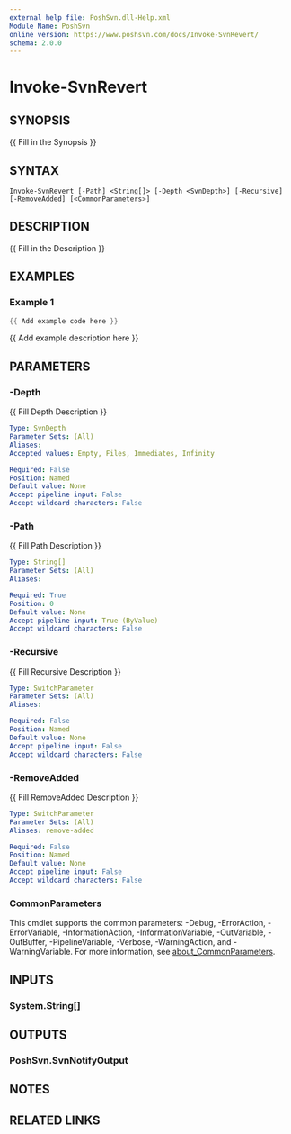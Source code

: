 ```yaml
---
external help file: PoshSvn.dll-Help.xml
Module Name: PoshSvn
online version: https://www.poshsvn.com/docs/Invoke-SvnRevert/
schema: 2.0.0
---
```


# Invoke-SvnRevert

## SYNOPSIS
{{ Fill in the Synopsis }}

## SYNTAX

```
Invoke-SvnRevert [-Path] <String[]> [-Depth <SvnDepth>] [-Recursive] [-RemoveAdded] [<CommonParameters>]
```

## DESCRIPTION
{{ Fill in the Description }}

## EXAMPLES

### Example 1
```powershell
{{ Add example code here }}
```

{{ Add example description here }}

## PARAMETERS

### -Depth
{{ Fill Depth Description }}

```yaml
Type: SvnDepth
Parameter Sets: (All)
Aliases:
Accepted values: Empty, Files, Immediates, Infinity

Required: False
Position: Named
Default value: None
Accept pipeline input: False
Accept wildcard characters: False
```

### -Path
{{ Fill Path Description }}

```yaml
Type: String[]
Parameter Sets: (All)
Aliases:

Required: True
Position: 0
Default value: None
Accept pipeline input: True (ByValue)
Accept wildcard characters: False
```

### -Recursive
{{ Fill Recursive Description }}

```yaml
Type: SwitchParameter
Parameter Sets: (All)
Aliases:

Required: False
Position: Named
Default value: None
Accept pipeline input: False
Accept wildcard characters: False
```

### -RemoveAdded
{{ Fill RemoveAdded Description }}

```yaml
Type: SwitchParameter
Parameter Sets: (All)
Aliases: remove-added

Required: False
Position: Named
Default value: None
Accept pipeline input: False
Accept wildcard characters: False
```

### CommonParameters
This cmdlet supports the common parameters: -Debug, -ErrorAction, -ErrorVariable, -InformationAction, -InformationVariable, -OutVariable, -OutBuffer, -PipelineVariable, -Verbose, -WarningAction, and -WarningVariable. For more information, see [about_CommonParameters](http://go.microsoft.com/fwlink/?LinkID=113216).

## INPUTS

### System.String[]

## OUTPUTS

### PoshSvn.SvnNotifyOutput

## NOTES

## RELATED LINKS
